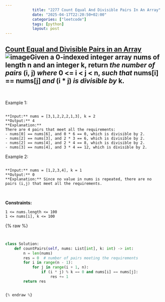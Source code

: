```yaml
---
            title: "2277 Count Equal And Divisible Pairs In An Array"
            date: "2025-04-17T22:20:50+02:00"
            categories: ["leetcode"]
            tags: [python]
            layout: post
---
```

            
## [Count Equal and Divisible Pairs in an Array](https://leetcode.com/problems/count-equal-and-divisible-pairs-in-an-array) ![image](https://img.shields.io/badge/Difficulty-Easy-brightgreen)Given a **0-indexed** integer array nums of length n and an integer k, return *the **number of pairs*** (i, j) *where* 0 <= i < j < n, *such that* nums[i] == nums[j] *and* (i * j) *is divisible by* k.

 

Example 1:

```

**Input:** nums = [3,1,2,2,2,1,3], k = 2
**Output:** 4
**Explanation:**
There are 4 pairs that meet all the requirements:
- nums[0] == nums[6], and 0 * 6 == 0, which is divisible by 2.
- nums[2] == nums[3], and 2 * 3 == 6, which is divisible by 2.
- nums[2] == nums[4], and 2 * 4 == 8, which is divisible by 2.
- nums[3] == nums[4], and 3 * 4 == 12, which is divisible by 2.

```

Example 2:

```

**Input:** nums = [1,2,3,4], k = 1
**Output:** 0
**Explanation:** Since no value in nums is repeated, there are no pairs (i,j) that meet all the requirements.

```

 

**Constraints:**

	1 <= nums.length <= 100
	1 <= nums[i], k <= 100

{% raw %}


```python


class Solution:
    def countPairs(self, nums: List[int], k: int) -> int:
        n = len(nums)
        res = 0  # number of pairs meeting the requirements
        for i in range(n - 1):
            for j in range(i + 1, n):
                if (i * j) % k == 0 and nums[i] == nums[j]:
                    res += 1
        return res


{% endraw %}

